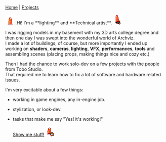 [Home](index.md) | [Projects](Projects.md) 


<!-- 
<nav>
  <a href="/">Home</a>
  <a href="/About">About</a>
  <a href="/Projects">Projects</a>
</nav>
-->

<a href="https://croquettelunchers.github.io/Portfolio/Projects/">
    <img src="Projects/Megan/TraffiConeHidden.png" alt="" style="height: 32px; width: auto">
  </a> Hi! I'm a **lighting** and **Technical artist**.
  <a href="https://croquettelunchers.github.io/Portfolio/Projects/">
    <img src="Projects/Megan/TraffiConeJump.png" alt="" style="height: 32px; width: auto">
  </a>

I was rigging models in my basement with my 3D arts college degree and then one day I was swept into the wonderful world of Archviz.  
I made a lot of buildings, of course, but more importantly I ended up working on **shaders**, **cameras**, **lighting**, **VFX**, **performances**, **tools** and assembling scenes (placing props, making things nice and cozy etc.)  

Then I had the chance to work solo-dev on a few projects with the people from Tobo Studio.  
That required me to learn how to fix a lot of software and hardware related issues.  


<!-- 
Then I had the chance to work solo-dev on a few projects with the people from Tobo Studio.  
That required me to learn how to fix a lot of software and hardware related issues like:
- preventing laptops from overheating,  
- building apps for VR,  
- compensating for fisheye lens chromatic aberation,  
- Windows 11,  
- My favorite: Finding out an external USB numpad is sending alphanumerical signals.  
-->
I'm very excitable about a few things:  
- working in game engines, any in-engine job.  
- stylization, or look-dev.   
- tasks that make me say "Yes! it's working!"


  
  [Show me stuff!](https://croquettelunchers.github.io/Portfolio/Projects/)  <a href="https://croquettelunchers.github.io/Portfolio/Projects/">
    <img src="Projects/Megan/TraffiConeAONAO.png" alt="" style="height: auto; width: auto">
  </a> 
